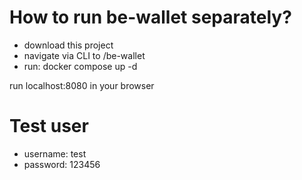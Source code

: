 # How to run be-wallet separately?

- download this project
- navigate via CLI to /be-wallet
- run:
  docker compose up -d

run localhost:8080 in your browser

# Test user
- username: test
- password: 123456